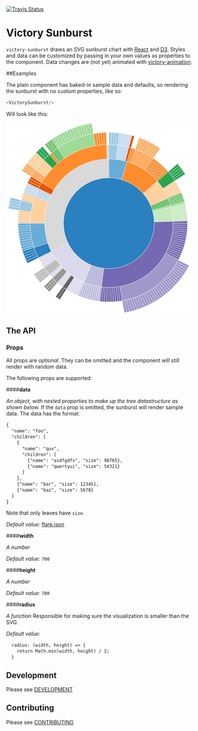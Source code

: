 [![Travis Status][trav_img]][trav_site]

Victory Sunburst
=============

`victory-sunburst` draws an SVG sunburst chart with [React](https://github.com/facebook/react) and [D3](https://github.com/mbostock/d3). Styles and data can be customized by passing in your own values as properties to the component. Data changes are (not yet) animated with [victory-animation](https://github.com/FormidableLabs/victory-animation).

##Examples

The plain component has baked-in sample data and defaults, so rendering the sunburst with no custom properties, like so:

``` javascript
<VictorySunburst/>
```

Will look like this:

![Sunburst Image](https://raw.githubusercontent.com/FormidableLabs/victory-sunburst/master/sunburst.jpg)


## The API

### Props

All props are *optional*. They can be omitted and the component will
still render with random data.

The following props are supported:

####**data**

*An object, with nested properties to make up the tree datastructure as shown below.* If the `data` prop is omitted, the sunburst will render sample data. The data has the format:

```
{
  "name": "foo",
  "children": [
    {
      "name": "qux",
      "children": [
        {"name": "asdfgdfs", "size": 98765},
        {"name": "qwertyui", "size": 54321}
      ]
    },
    {"name": "bar", "size": 12345},
    {"name": "baz", "size": 5678}
  ]
}
```

Note that only leaves have `size`.

*Default value:* [flare.json](https://gist.githubusercontent.com/mbostock/1093025/raw/05621a578a66fba4d2cbf5a77e2d1bb3a27ac3d4/flare.json)

####**width**

*A number*  

*Default value:* `700`

####**height**

*A number*

*Default value:* `700`

####**radius**

*A function* Responsible for making sure the visualization is smaller than the SVG.

*Default value:* 

```
  radius: (width, height) => {
    return Math.min(width, height) / 2;
  }
```

## Development

Please see [DEVELOPMENT](DEVELOPMENT.md)

## Contributing

Please see [CONTRIBUTING](CONTRIBUTING.md)

[trav_img]: https://api.travis-ci.org/FormidableLabs/victory-sunburst.svg
[trav_site]: https://travis-ci.org/FormidableLabs/victory-sunburst
